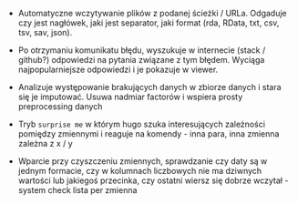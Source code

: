 * Automatyczne wczytywanie plików z podanej ścieżki / URLa. Odgaduje czy jest nagłówek, jaki jest separator, jaki format (rda, RData, txt, csv, tsv, sav, json).

* Po otrzymaniu komunikatu błędu, wyszukuje w internecie (stack / github?) odpowiedzi na pytania związane z tym błędem. Wyciąga najpopularniejsze odpowiedzi i je pokazuje w viewer.

* Analizuje występowanie brakujących danych w zbiorze danych i stara się je imputować. Usuwa nadmiar factorów i wspiera prosty preprocessing danych 

* Tryb `surprise me` w którym hugo szuka interesujących zależności pomiędzy zmiennymi i reaguje na komendy - inna para, inna zmienna zależna z x / y

* Wparcie przy czyszczeniu zmiennych, sprawdzanie czy daty są w jednym formacie, czy w kolumnach liczbowych nie ma dziwnych wartości lub jakiegoś przecinka, czy ostatni wiersz się dobrze wczytał - system check lista per zmienna
